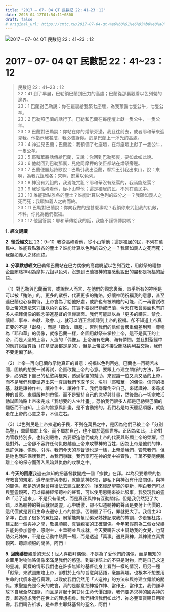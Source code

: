 ```yaml
---
title: "2017 – 07- 04 QT 民數記 22：41~23：12"
date: 2025-04-12T01:54:11+0800
draft: false
# original_url: https://cmtc.tw/2017-07-04-qt-%e6%b0%91%e6%95%b8%e8%a8%98-22%ef%bc%9a4123%ef%bc%9a12
---
```


![2017 – 07- 04 QT 民數記 22：41~23：12](/images/qt.jpg   "2017 – 07- 04 QT 民數記 22：41~23：12")

# 2017 – 07- 04 QT 民數記 22：41~23：12

> 民數記 22：41~23：12  
> 22：41 到了早晨，巴勒領巴蘭到巴力的高處；巴蘭從那裏觀看以色列營的邊界。  
> 23：1 巴蘭對巴勒說：你在這裏給我築七座壇，為我預備七隻公牛，七隻公羊。  
> 23：2 巴勒照巴蘭的話行了。巴勒和巴蘭在每座壇上獻一隻公牛，一隻公羊。  
> 23：3 巴蘭對巴勒說：你站在你的燔祭旁邊，我且往前去，或者耶和華來迎見我。他指示我甚麼，我必告訴你。於是巴蘭上一淨光的高處。  
> 23：4 神迎見巴蘭；巴蘭說：我預備了七座壇，在每座壇上獻了一隻公牛，一隻公羊。  
> 23：5 耶和華將話傳給巴蘭，又說：你回到巴勒那裏，要如此如此說。  
> 23：6 他就回到巴勒那裏，見他同摩押的使臣都站在燔祭旁邊。  
> 23：7 巴蘭便題起詩歌說：巴勒引我出亞蘭，摩押王引我出東山，說：來啊，為我咒詛雅各；來啊，怒罵以色列。  
> 23：8 神沒有咒詛的，我焉能咒詛？耶和華沒有怒罵的，我焉能怒罵？  
> 23：9 我從高峰看他，從小山望他；這是獨居的民，不列在萬民中。  
> 23：10 誰能數點雅各的塵土？誰能計算以色列的四分之一？我願如義人之死而死；我願如義人之終而終。  
> 23：11 巴勒對巴蘭說：你向我做的是甚麼事呢？我領你來咒詛我的仇敵，不料，你竟為他們祝福。  
> 23：12 他回答說：耶和華傳給我的話，我能不謹慎傳說嗎？

**1.** **經文誦讀**

**2.** **領受經文**民 23：9~10  我從高峰看他，從小山望他；這是獨居的民，不列在萬民中。誰能數點雅各的塵土？誰能計算以色列的四分之一？我願如義人之死而死；我願如義人之終而終。

**3. 分享默想經文**巴勒領巴蘭站在巴力偶像的高處眺望以色列百姓，用獻祭的禮物企圖賄賂神明為摩押咒詛以色列，沒想到巴蘭被神的靈感動說出的盡都是祝福的話語。

（1）對巴勒與巴蘭而言，或說世人而言，在他們的觀念裏面，似乎所有的神明是可以被「賄賂」的。更多的獻祭，代表更多的賄賂，好讓神明祝福我的意思，甚至連巴蘭也心存期待，上帝會為了給他好處，或許也有被賄賂的可能，而一再嘗試改變上帝的想法來咒詛以色列百姓。其實不要說巴勒或巴蘭，今天在教會裏面也有許多人把拜偶像的觀念帶進基督的信仰裏面。我們可能誤以為「更多的禱告、禁食、讀經、事奉、奉獻、聚會…」，就可以明正言順賺到上帝的祝福。卻不知道上帝真正要的不是「獻祭」，而是「聽命、順服」。否則我們的信仰會嚴重偏差到拜一尊稱為「耶和華」的偶像，就像巴蘭一樣，企圖用獻祭來掌控上帝，這不是真正的上帝，而是人造的上帝，人造的「偶像」。上帝滿有恩典、滿有憐憫，並且對聖經中的應許說話算話（在基督裏都是是的），但是上帝並不接受賄賂與利益交換，我們不要走偏了路。

（2）上帝一再向巴蘭啟示祂真正的旨意：祝福以色列百姓。巴蘭也一再聽若未聞，固執的想要一試再試，企圖改變上帝的心意。要跟上帝建立關係的方法，第一步，必須放下自己的私慾與框架，透過聖靈的幫助，來認識一位又真又活的上帝，而不是我們想要塑造出來一尊讓我們予取予求，名叫「耶和華」的偶像。信仰的根基，就是讓神作神，讓神作主、讓神作王。我們謙卑倒空自己，來認識神、來尋求神的旨意、來順服神的帶領。而不是堅持自己的慾望與計畫，然後熱心一切宗教活動試圖賄賂上帝來完成「我想要的人生計畫」。恐怕我們很多人都是巴勒與巴蘭的翻版而不自知。上帝的旨意與計畫，是不會動搖的。我們若是每天聽話順服，就能走在上帝的心意之中，不偏左右。

（3）以色列民是上帝揀選的子民，不列在萬民之中，是因為他們已被上帝「分別為聖」，單歸屬於上帝。而不屬於自己，也不屬於這個世界。正因為如此，上帝對內管教特別多，也特別嚴格，為要塑造他們成為上帝的代表與彰顯上帝的榮耀。但是對外，上帝卻不容許任何仇敵越過上帝來攻擊神的百姓，因為上帝是他們的神，應許保護、供應、引導。我們今天的基督徒也是一樣，上帝愛我們，管教我們，但是祂也應許保護我們，為我們爭戰。我們寧可在神的愛中被管教，千萬不要隨便脫離上帝的保守而落入黑暗與仇敵的攻擊之中。

**4. 今天的回應**我過去無知的把基督教變成一個「宗教」在拜。以為只要乖乖的恪守教會的規定，遵守聚會與奉獻，就能蒙神祝福，卻私下與神沒有什麼關係。與神的關係，都是透過聚會與律法去建立起來的。後來經歷聖靈的更新，明白我們可以與聖靈親密，可以操練經常聽神的聲音，可以使用恩賜來彼此服事，我發現我的靈命「活了過來」，不是只有儀式，而是真正與神有互動關係。但是我仍然犯了大錯，以為聽神的聲音就很屬靈，心中驕傲，卻不知道聽神的聲音是要付上代價的，這代價就是要用生命去遵守上帝的旨意。否則聽了不行，罪就更大了。我信主30多年，白走了很多的冤枉路，盼望能夠幫助弟兄姊妹記取我的教訓，少走冤枉路，建立起一個與神之間，敬畏順服、真實親密的正確關係。今年暑假前為二個女兒禱告能夠參加營會，感謝主，主垂聽並且成就。今天要禱告求主幫助我的女兒，也幫助弟兄姊妹，不是在活動中熱鬧一場，而是透過「萬事」遇見真神，與神建立真實親密、聽話順服的關係，阿們！

**5. 回應禱告**親愛的天父！世人喜歡拜偶像，不是為了愛他們的偶像，而是無知的企圖用財物賄賂偶像來滿足我們的慾望。到最後賠上的不只是財物，而是自己永遠的靈魂。同樣的情形我們也在許多無知的基督徒身上看到一樣的情況，用另一種「獻祭」來試圖賄賂上帝，卻對於上帝的旨意與話語，毫無興趣。也根本不想要用生命的代價來遵行真理，以致於我們仍然用「人造神」的方法來與祢建立錯誤的關係。求聖靈光照今天的教會，真的是願意把神當作神、當作王、當作主，我們謙卑放下自我全然跟隨，而且是背起十架甘付生命代價跟隨，我們要追求神的國與神的義，超過追求我們在世上的理想抱負。我們相信我們如此行，祢必豐富賞賜日用所需。我們禱告祈求，是奉靠主耶穌基督的聖名，阿們！